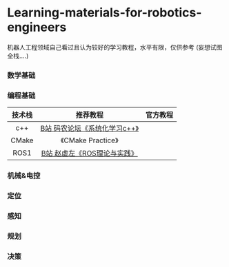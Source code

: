 # Learning-materials-for-robotics-engineers
机器人工程领域自己看过且认为较好的学习教程，水平有限，仅供参考 (妄想试图全栈....)




### 数学基础  


### 编程基础
| 技术栈 | 推荐教程 | 官方教程 | 
| :----: | :----: | :----: |
| c++ | [B站 码农论坛《系统化学习c++》](https://www.bilibili.com/video/BV1o8411x7K3/?spm_id_from=333.337.search-card.all.click&vd_source=b86740d9f2b244ac781ad5f60dd8e818)   |    |
| CMake |《CMake Practice》  |  
| ROS1 | [B站 赵虚左《ROS理论与实践》](https://www.bilibili.com/video/BV1Ub4y1a7PH/?spm_id_from=333.999.0.0&vd_source=b86740d9f2b244ac781ad5f60dd8e818)   |  |


### 机械&电控


### 定位

### 感知  

### 规划



### 决策
